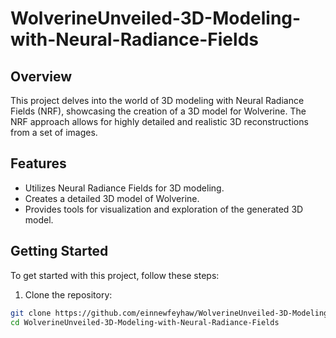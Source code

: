 # WolverineUnveiled-3D-Modeling-with-Neural-Radiance-Fields


## Overview

This project delves into the world of 3D modeling with Neural Radiance Fields (NRF), showcasing the creation of a 3D model for Wolverine. The NRF approach allows for highly detailed and realistic 3D reconstructions from a set of images.

## Features

- Utilizes Neural Radiance Fields for 3D modeling.
- Creates a detailed 3D model of Wolverine.
- Provides tools for visualization and exploration of the generated 3D model.

## Getting Started

To get started with this project, follow these steps:

1. Clone the repository:

```bash
git clone https://github.com/einnewfeyhaw/WolverineUnveiled-3D-Modeling-with-Neural-Radiance-Fields.git
cd WolverineUnveiled-3D-Modeling-with-Neural-Radiance-Fields
